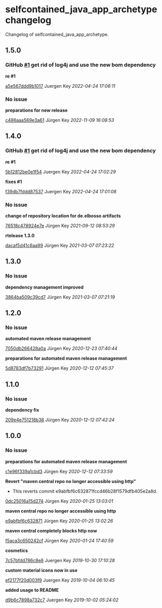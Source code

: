 # selfcontained_java_app_archetype changelog

Changelog of selfcontained_java_app_archetype.

## 1.5.0
### GitHub [#1](https://github.com/elbosso/selfcontained_java_app_archetype/issues/1) get rid of log4j and use the new bom dependency

**re #1**


[a5e567ddd9b1017](https://github.com/elbosso/selfcontained_java_app_archetype/commit/a5e567ddd9b1017) Juergen Key *2022-04-24 17:06:11*


### No issue

**preparations for new release**


[c486aaa569e3a61](https://github.com/elbosso/selfcontained_java_app_archetype/commit/c486aaa569e3a61) Jürgen Key *2022-11-09 16:08:53*


## 1.4.0
### GitHub [#1](https://github.com/elbosso/selfcontained_java_app_archetype/issues/1) get rid of log4j and use the new bom dependency

**re #1**


[5b12812be0e1f54](https://github.com/elbosso/selfcontained_java_app_archetype/commit/5b12812be0e1f54) Juergen Key *2022-04-24 17:02:29*

**fixes #1**


[f39db7fddd87537](https://github.com/elbosso/selfcontained_java_app_archetype/commit/f39db7fddd87537) Juergen Key *2022-04-24 17:01:08*


### No issue

**change of repository location for de.elbosso artifacts**


[76518c478924e7e](https://github.com/elbosso/selfcontained_java_app_archetype/commit/76518c478924e7e) Jürgen Key *2021-09-12 08:53:29*

**rtelease 1.3.0**


[dacaf5d41c6aa99](https://github.com/elbosso/selfcontained_java_app_archetype/commit/dacaf5d41c6aa99) Jürgen Key *2021-03-07 07:23:22*


## 1.3.0
### No issue

**dependency management improved**


[3864ba509c39cd7](https://github.com/elbosso/selfcontained_java_app_archetype/commit/3864ba509c39cd7) Jürgen Key *2021-03-07 07:21:19*


## 1.2.0
### No issue

**automated maven release management**


[7050db266428a0a](https://github.com/elbosso/selfcontained_java_app_archetype/commit/7050db266428a0a) Jürgen Key *2020-12-23 07:40:44*

**preparations for automated maven release management**


[5d8783df7b73291](https://github.com/elbosso/selfcontained_java_app_archetype/commit/5d8783df7b73291) Jürgen Key *2020-12-12 07:45:37*


## 1.1.0
### No issue

**dependency fix**


[209e4e751218b38](https://github.com/elbosso/selfcontained_java_app_archetype/commit/209e4e751218b38) Jürgen Key *2020-12-12 07:42:24*


## 1.0.0
### No issue

**preparations for automated maven release management**


[c1e96f339a1cbd3](https://github.com/elbosso/selfcontained_java_app_archetype/commit/c1e96f339a1cbd3) Jürgen Key *2020-12-12 07:33:59*

**Revert "maven central repo no longer accessible using http"**

 * This reverts commit e9abfbf6c632871fccd46b28f1579dfb405e2a8d.

[0dc25016a15d274](https://github.com/elbosso/selfcontained_java_app_archetype/commit/0dc25016a15d274) Jürgen Key *2020-01-25 13:03:01*

**maven central repo no longer accessible using http**


[e9abfbf6c632871](https://github.com/elbosso/selfcontained_java_app_archetype/commit/e9abfbf6c632871) Jürgen Key *2020-01-25 13:02:26*

**maven central completely blocks http now**


[f5aca3c650242cf](https://github.com/elbosso/selfcontained_java_app_archetype/commit/f5aca3c650242cf) Jürgen Key *2020-01-24 17:40:59*

**cosmetics**


[7c57bfdd786c8e8](https://github.com/elbosso/selfcontained_java_app_archetype/commit/7c57bfdd786c8e8) Juergen Key *2019-10-30 17:10:28*

**custom material icons now in use**


[ef2177f20d003f9](https://github.com/elbosso/selfcontained_java_app_archetype/commit/ef2177f20d003f9) Juergen Key *2019-10-04 06:10:45*

**added usage to README**


[d9b6c7898a732c7](https://github.com/elbosso/selfcontained_java_app_archetype/commit/d9b6c7898a732c7) Juergen Key *2019-10-02 05:24:02*


